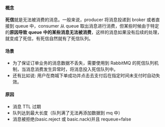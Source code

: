 #### 概念
**死信**就是无法被消费的消息。一般来说，producer 将消息投递到 broker 或者直接到 queue 中，consumer 从 queue 取出消息进行消费，但某些时候由于特定的**原因导致** **queue** **中的某些消息无法被消费**，这样的消息如果没有后续的处理，就变成了死信，有死信自然就有了死信队列。

#### 场景
- 为了保证订单业务的消息数据不丢失，需要使用到 RabbitMQ 的死信队列机制，当消息消费发生异常时，将消息投入死信队列中。
- 还有比如说: 用户在商城下单成功并点击去支付后在指定时间未支付时自动失效。

#### 原因
- 消息 TTL 过期
- 队列达到最大长度（队列满了无法再添加数据到 mq 中）
- 消息被拒绝(basic.reject 或 basic.nack)并且 requeue=false
